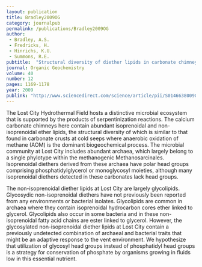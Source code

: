 ```yaml
---
layout: publication
title: Bradley2009OG
category: journalpub
permalink: /publications/Bradley2009OG
author: 
 - Bradley, A.S. 
 - Fredricks, H. 
 - Hinrichs, K.U. 
 - Summons, R.E. 
pubtitle:  "Structural diversity of diether lipids in carbonate chimneys at the Lost City Hydrothermal Field"
journal: Organic Geochemistry 
volume: 40 
number: 12 
pages: 1169-1178  
year: 2009
publink: "http://www.sciencedirect.com/science/article/pii/S0146638009002022"
---
```

The Lost City Hydrothermal Field hosts a distinctive microbial ecosystem that is supported by the products of serpentinization reactions. The calcium carbonate chimneys here contain abundant isoprenoidal and non-isoprenoidal ether lipids, the structural diversity of which is similar to that found in carbonate crusts at cold seeps where anaerobic oxidation of methane (AOM) is the dominant biogeochemical process. The microbial community at Lost City includes abundant archaea, which largely belong to a single phylotype within the methanogenic Methanosarcinales. Isoprenoidal diethers derived from these archaea have polar head groups comprising phosphatidylglycerol or monoglycosyl moieties, although many isoprenoidal diethers detected in these carbonates lack head groups.

The non-isoprenoidal diether lipids at Lost City are largely glycolipids. Glycosydic non-isoprenoidal diethers have not previously been reported from any environments or bacterial isolates. Glycolipids are common in archaea where they contain isoprenoidal hydrocarbon cores ether linked to glycerol. Glycolipids also occur in some bacteria and in these non-isoprenoidal fatty acid chains are ester linked to glycerol. However, the glycosylated non-isoprenoidal diether lipids at Lost City contain a previously undetected combination of archaeal and bacterial traits that might be an adaptive response to the vent environment. We hypothesize that utilization of glycosyl head groups instead of phosphatidyl head groups is a strategy for conservation of phosphate by organisms growing in fluids low in this essential nutrient.
